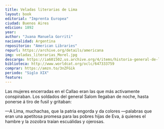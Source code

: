 ```yaml
---
title: Veladas literarias de Lima
layout: book
editorial: "Imprenta Europea"
ciudad: Buenos Aires
edicion: 1892
year: 
author: "Juana Manuela Gorriti"
nacionalidad: Argentina
repositorio: "American Libraries"
repurl: https://archive.org/details/americana
img: veladas_literarias_Morel.jpg
descarga: https://ia601502.us.archive.org/4/items/historia-general-de-las-cosas-de-nueva-espana/Historia%20general%20de%20las%20cosas%20de%20Nueva%20Espa%C3%B1a.pdf
biblioteca: http://www.worldcat.org/oclc/647333759
comprar: https://amzn.to/3nZFGik
periodo: "Siglo XIX"
feature: 
---
```

 
Las mujeres encerradas en el Callao eran las que más activamente conspiraban. Los soldados del general Salom llegaban de noche, hasta ponerse á tiro de fusil y gritaban:

—A Lima, muchachas, que la patria engorda y da colores —palabras que eran una apetitosa promesa para las pobres hijas de Eva, á quienes el hambre y la zozobra traían escuálidas y ojerosas.


